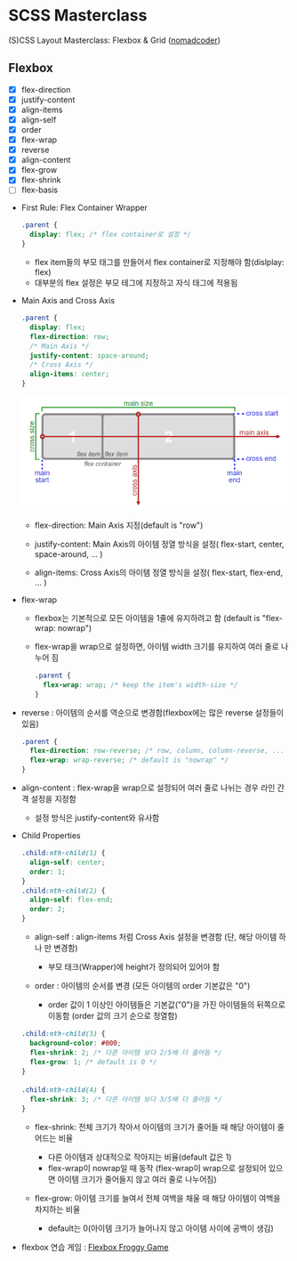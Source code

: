 # SCSS Masterclass

(S)CSS Layout Masterclass: Flexbox & Grid ([nomadcoder](https://nomadcoders.co/css-layout-masterclass))

## Flexbox

- [x] flex-direction
- [x] justify-content
- [x] align-items
- [x] align-self
- [x] order
- [x] flex-wrap
- [x] reverse
- [x] align-content
- [x] flex-grow
- [x] flex-shrink
- [ ] flex-basis

- First Rule: Flex Container Wrapper

  ```css
  .parent {
    display: flex; /* flex container로 설정 */
  }
  ```

  - flex item들의 부모 태그를 만들어서 flex container로 지정해야 함(dislplay: flex)
  - 대부분의 flex 설정은 부모 테그에 지정하고 자식 태그에 적용됨

- Main Axis and Cross Axis

  ```css
  .parent {
    display: flex;
    flex-direction: row;
    /* Main Axis */
    justify-content: space-around;
    /* Cross Axis */
    align-items: center;
  }
  ```

  ![flexbox-axis](./assets/flexbox_axis.png)

  - flex-direction: Main Axis 지정(default is "row")

  - justify-content: Main Axis의 아이템 정열 방식을 설정( flex-start, center, space-around, ... )

  - align-items: Cross Axis의 아이템 정열 방식을 설정( flex-start, flex-end, ... )

- flex-wrap

  - flexbox는 기본적으로 모든 아이템을 1줄에 유지하려고 함 (default is "flex-wrap: nowrap")
  - flex-wrap을 wrap으로 설정하면, 아이템 width 크기를 유지하여 여러 줄로 나누어 짐

    ```css
    .parent {
      flex-wrap: wrap; /* keep the item's width-size */
    }
    ```

- reverse : 아이템의 순서를 역순으로 변경함(flexbox에는 많은 reverse 설정들이 있음)

  ```css
  .parent {
    flex-direction: row-reverse; /* row, column, column-reverse, ... */
    flex-wrap: wrap-reverse; /* default is "nowrap" */
  }
  ```

- align-content : flex-wrap을 wrap으로 설정되어 여러 줄로 나뉘는 경우 라인 간격 설정을 지정함

  - 설정 방식은 justify-content와 유사함

- Child Properties

  ```css
  .child:nth-child(1) {
    align-self: center;
    order: 1;
  }
  .child:nth-child(2) {
    align-self: flex-end;
    order: 2;
  }
  ```

  - align-self : align-items 처럼 Cross Axis 설정을 변경함 (단, 해당 아이템 하나 만 변경함)

    - 부모 태크(Wrapper)에 height가 정의되어 있어야 함

  - order : 아이템의 순서를 변경 (모든 아이템의 order 기본값은 "0")

    - order 값이 1 이상인 아이템들은 기본값("0")을 가진 아이템들의 뒤쪽으로 이동함 (order 값의 크기 순으로 정열함)

  ```css
  .child:nth-child(3) {
    background-color: #000;
    flex-shrink: 2; /* 다른 아이템 보다 2/5배 더 줄어듬 */
    flex-grow: 1; /* default is 0 */
  }

  .child:nth-child(4) {
    flex-shrink: 3; /* 다른 아이템 보다 3/5배 더 줄어듬 */
  }
  ```

  - flex-shrink: 전체 크기가 작아서 아이템의 크기가 줄어들 때 해당 아이템이 줄어드는 비율

    - 다른 아이템과 상대적으로 작아지는 비율(default 값은 1)
    - flex-wrap이 nowrap일 때 동작 (flex-wrap이 wrap으로 설정되어 있으면 아이템 크기가 줄어들지 않고 여러 줄로 나누어짐)

  - flex-grow: 아이템 크기를 늘여서 전체 여백을 채울 때 해당 아이템이 여백을 차지하는 비율

    - default는 0(아이템 크기가 늘어나지 않고 아이템 사이에 공백이 생김)

- flexbox 연습 게임 : [Flexbox Froggy Game](https://flexboxfroggy.com/#ko)
